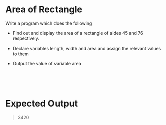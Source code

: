 # Area of Rectangle

Write a program which does the following


* Find out and display the area of a rectangle of sides 45 and 76 respectively.

* Declare variables length, width and area and assign the relevant values to them

* Output the value of variable area

&nbsp;

&nbsp;

# Expected Output

> 3420